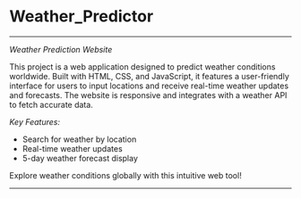 # Weather_Predictor

---

*Weather Prediction Website*

This project is a web application designed to predict weather conditions worldwide. Built with HTML, CSS, and JavaScript, it features a user-friendly interface for users to input locations and receive real-time weather updates and forecasts. The website is responsive and integrates with a weather API to fetch accurate data.

*Key Features:*
- Search for weather by location
- Real-time weather updates
- 5-day weather forecast display

Explore weather conditions globally with this intuitive web tool!

--- 
